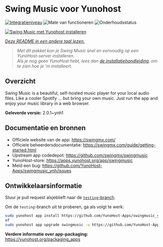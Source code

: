 <!--
NB: Deze README is automatisch gegenereerd door <https://github.com/YunoHost/apps/tree/master/tools/readme_generator>
Hij mag NIET handmatig aangepast worden.
-->

# Swing Music voor Yunohost

[![Integratieniveau](https://apps.yunohost.org/badge/integration/swingmusic)](https://ci-apps.yunohost.org/ci/apps/swingmusic/)
![Mate van functioneren](https://apps.yunohost.org/badge/state/swingmusic)
![Onderhoudsstatus](https://apps.yunohost.org/badge/maintained/swingmusic)

[![Swing Music met Yunohost installeren](https://install-app.yunohost.org/install-with-yunohost.svg)](https://install-app.yunohost.org/?app=swingmusic)

*[Deze README in een andere taal lezen.](./ALL_README.md)*

> *Met dit pakket kun je Swing Music snel en eenvoudig op een YunoHost-server installeren.*  
> *Als je nog geen YunoHost hebt, lees dan [de installatiehandleiding](https://yunohost.org/install), om te zien hoe je 'm installeert.*

## Overzicht

Swing Music is a beautiful, self-hosted music player for your local audio files. Like a cooler Spotify ... but bring your own music. Just run the app and enjoy your music library in a web browser.


**Geleverde versie:** 2.0.1~ynh1
## Documentatie en bronnen

- Officiele website van de app: <https://swingmx.com/>
- Officiele beheerdersdocumentatie: <https://swingmx.com/guide/getting-started.html>
- Upstream app codedepot: <https://github.com/swingmx/swingmusic>
- YunoHost-store: <https://apps.yunohost.org/app/swingmusic>
- Meld een bug: <https://github.com/YunoHost-Apps/swingmusic_ynh/issues>

## Ontwikkelaarsinformatie

Stuur je pull request alsjeblieft naar de [`testing`-branch](https://github.com/YunoHost-Apps/swingmusic_ynh/tree/testing).

Om de `testing`-branch uit te proberen, ga als volgt te werk:

```bash
sudo yunohost app install https://github.com/YunoHost-Apps/swingmusic_ynh/tree/testing --debug
of
sudo yunohost app upgrade swingmusic -u https://github.com/YunoHost-Apps/swingmusic_ynh/tree/testing --debug
```

**Verdere informatie over app-packaging:** <https://yunohost.org/packaging_apps>
